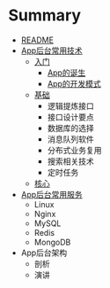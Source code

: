 # Summary

* [README](README.md)
* [App后台常用技术](chapter1.md)
  * [入门](入门.md)
    * [App的诞生](入门/appde-dan-sheng.md)
    * [App的开发模式](入门/appde-kai-fa-mo-shi.md)
  * [基础](基础.md)
    * 逻辑提炼接口
    * 接口设计要点
    * 数据库的选择
    * 消息队列软件
    * 分布式业务复用
    * 搜索相关技术
    * 定时任务
  * [核心](核心.md)
* [App后台常用服务](apphou-tai-chang-yong-fu-wu.md)
  * Linux
  * Nginx
  * MySQL
  * Redis
  * MongoDB
* App后台架构
  * 剖析
  * 演讲

